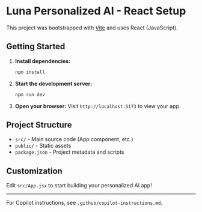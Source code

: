 # Luna Personalized AI - React Setup

This project was bootstrapped with [Vite](https://vitejs.dev/) and uses React (JavaScript).

## Getting Started

1. **Install dependencies:**
   ```powershell
   npm install
   ```
2. **Start the development server:**
   ```powershell
   npm run dev
   ```
3. **Open your browser:**
   Visit `http://localhost:5173` to view your app.

## Project Structure
- `src/` - Main source code (App component, etc.)
- `public/` - Static assets
- `package.json` - Project metadata and scripts

## Customization
Edit `src/App.jsx` to start building your personalized AI app!

---
For Copilot instructions, see `.github/copilot-instructions.md`.

